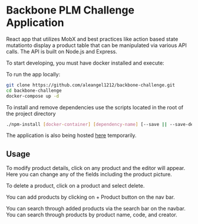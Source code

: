 # Backbone PLM Challenge Application

React app that utilizes MobX and best practices like action based state mutationto display a product table that can be manipulated via various API calls. The API is built on Node.js and Express. 

To start developing, you must have docker installed and execute:

To run the app locally:

```bash
git clone https://github.com/aleangel1212/backbone-challenge.git
cd backbone-challenge
docker-compose up -d
```

To install and remove dependencies use the scripts located in the root of the project directory

```bash
./npm-install [docker-container] [dependency-name] [--save || --save-dev]
```

The application is also being hosted [here](http://avecchi.me) temporarily.

## Usage

To modify product details, click on any product and the editor will appear. Here you can change any of the fields including the product picture.

To delete a product, click on a product and select delete.

You can add products by clicking on + Product button on the nav bar.

You can search through added products via the search bar on the navbar. You can search through products by product name, code, and creator.
